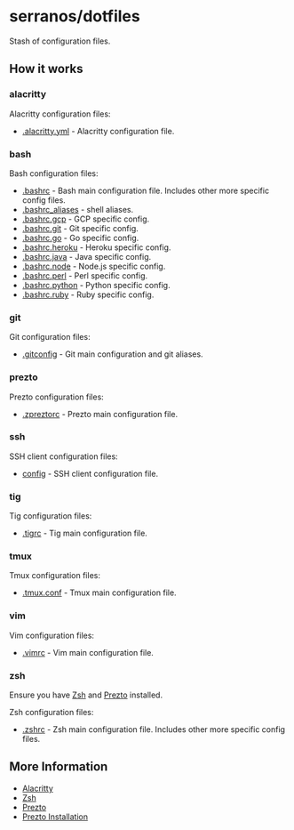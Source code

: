 # serranos/dotfiles

Stash of configuration files.

## How it works

### alacritty

Alacritty configuration files:

* [.alacritty.yml](alacritty/.alacritty.yml) - Alacritty configuration file.

### bash

Bash configuration files:

* [.bashrc](bash/.bashrc) - Bash main configuration file. Includes other more specific config files.
* [.bashrc_aliases](bash/.bashrc_aliases) - shell aliases.
* [.bashrc.gcp](bash/.bashrc.gcp) - GCP specific config.
* [.bashrc.git](bash/.bashrc.git) - Git specific config.
* [.bashrc.go](bash/.bashrc.go) - Go specific config.
* [.bashrc.heroku](bash/.bashrc.heroku) - Heroku specific config.
* [.bashrc.java](bash/.bashrc.java) - Java specific config.
* [.bashrc.node](bash/.bashrc.node) - Node.js specific config.
* [.bashrc.perl](bash/.bashrc.perl) - Perl specific config.
* [.bashrc.python](bash/.bashrc.python) - Python specific config.
* [.bashrc.ruby](bash/.bashrc.ruby) - Ruby specific config.

### git

Git configuration files:

* [.gitconfig](git/.gitconfig) - Git main configuration and git aliases.

### prezto

Prezto configuration files:

* [.zpreztorc](prezto/.zpreztorc) - Prezto main configuration file.

### ssh

SSH client configuration files:

* [config](ssh/config) - SSH client configuration file.

### tig

Tig configuration files:

* [.tigrc](tig/.tigrc) - Tig main configuration file.

### tmux

Tmux configuration files:

* [.tmux.conf](tmux/.tmux.conf) - Tmux main configuration file.

### vim

Vim configuration files:

* [.vimrc](vim/.vimrc) - Vim main configuration file.

### zsh

Ensure you have [Zsh][] and [Prezto][] installed.

Zsh configuration files:

* [.zshrc](zsh/.zshrc) - Zsh main configuration file. Includes other more specific config files.

## More Information

* [Alacritty][]
* [Zsh][]
* [Prezto][]
* [Prezto Installation][]


[Prezto]: https://github.com/sorin-ionescu/prezto
[Prezto Installation]: https://github.com/sorin-ionescu/prezto#installation
[Zsh]: http://www.zsh.org/
[Alacritty]: https://github.com/alacritty/alacritty
